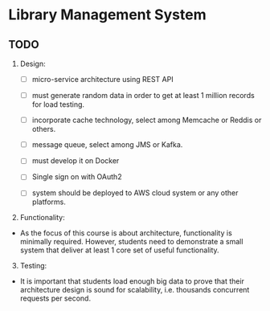 # Library Management System

## TODO

1. Design:

	- [ ] micro-service architecture using REST API

	- [ ] must generate random data in order to get at least 1 million records for load testing.

	- [ ] incorporate cache technology, select among Memcache or Reddis or others.

	- [ ] message queue, select among JMS or Kafka.

	- [ ] must develop it on Docker

	- [ ] Single sign on with OAuth2

	- [ ] system should be deployed to AWS cloud system or any other platforms. 

2. Functionality:

- As the focus of this course is about architecture, functionality is minimally required. However, students need to demonstrate a small system that deliver at least 1 core set of useful functionality.

3. Testing:

- It is important that students load enough big data to prove that their architecture design is sound for scalability, i.e. thousands concurrent requests per second.
